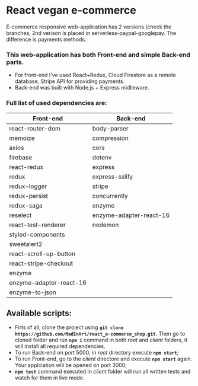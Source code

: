 # React  vegan e-commerce

E-commerce responsive web-application has 2 versions (check the branches, 2nd verison is placed in serverless-paypal-googlepay. The difference is payments methods.

### This web-application has both Front-end and simple Back-end parts.
- For front-end I've used React+Redux, Cloud Firestore as a remote database, Stripe API for providing payments.
- Back-end was built with Node.js + Express midlleware.

### Full list of used dependencies are:

Front-end | Back-end
------------ | -------------
react-router-dom | body-parser
memoize | compression
axios | cors
firebase |dotenv
react-redux | express
redux | express-sslify
redux-logger | stripe
redux-persist | concurrently
redux-saga | enzyme
reselect | enzyme-adapter-react-16
react-test-renderer | nodemon
styled-components | 
sweetalert2 | 
react-scroll-up-button | 
react-stripe-checkout |
enzyme | 
enzyme-adapter-react-16 | 
enzyme-to-json | 

## Available scripts:
- Firts of all, clone the project using **`git clone https://github.com/MadInArt/react_e-commerce_shop.git`**. Then go to cloned folder and run **`npm i`** command in both *root* and *client* folders, it will install all required dependencies.  
- To run Back-end on port 5000, in *root* directory execute **`npm start`**;
- To run Front-end, go to the *client* directore and execute **`npm start`** again. Your applciation will be opened on port 3000;
- **`npm test`** command executed in *client* folder will run all written tests and watch for them in live mode.
